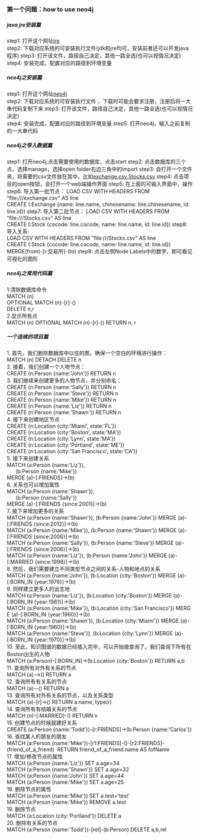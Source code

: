 ### 第一个问题：how to use neo4j

##### java jre安装篇
step1: 打开这个网址[jre](https://www.oracle.com/java/technologies/javase-downloads.html)  
step2: 下载对应系统的可安装执行文件(jdk和jre均可，安装前者还可以开发java程序)
step3: 打开该文件，路径自己决定，其他一路全选(也可以视情况决定)  
step4: 安装完成，配置对应的路径到环境变量

##### neo4j之安装篇
step1: 打开这个网址[neo4j](https://neo4j.com/download-center/)  
step2: 下载对应系统的可安装执行文件  ，下载时可能会要求注册，注册后将一大串代码复制下来
step3: 打开该文件，路径自己决定，其他一路全选(也可以视情况决定)  
step4: 安装完成，配置对应的路径到环境变量
step5: 打开neo4j，输入之前复制的一大串代码

##### neo4j之导入数据篇
step1: 打开neo4j,点击需要使用的数据库，点击start
step2: 点击数据库的三个点，选择manage，选择open folder右边三角中的import
step3: 会打开一个文件夹，将需要的csv文件放在其中，比如[exchange.csv](),[Stocks.csv]()
step4: 点击项目的open按钮，会打开一个web端操作界面
step5: 在上面的可输入界面中，操作
step6: 导入第一批节点：
LOAD CSV WITH HEADERS FROM "file:///exchange.csv" AS line  
CREATE (:Exchange {name: line.name, chinesename: line.chinesename, id: line.id})
step7: 导入第二批节点：
LOAD CSV WITH HEADERS FROM "file:///Stocks.csv" AS line  
CREATE (:Stock {cocode: line.cocode, name: line.name, id: line.id})
step8: 导入关系:  
LOAD CSV WITH HEADERS FROM "file:///Stocks.csv" AS line  
CREATE (:Stock {cocode: line.cocode, name: line.name, id: line.id})  
MERGE(from)-[r:交易所]-(to)
step9: 点击左侧Node Labels中的数字，即可看见可视化的图形

##### neo4j之常用代码篇
1:清除数据库命令  
MATCH (n)  
OPTIONAL MATCH (n)-[r]-()  
DELETE n,r  
2.显示所有点  
MATCH (n) OPTIONAL MATCH (n)-[r]-() RETURN n, r

##### 一个连续的项目篇
1. 首先，我们删除数据库中以往的图，确保一个空白的环境进行操作：  
MATCH (n) DETACH DELETE n  
2. 接着，我们创建一个人物节点：  
CREATE (n:Person {name:'John'}) RETURN n  
3. 我们继续来创建更多的人物节点，并分别命名：  
CREATE (n:Person {name:'Sally'}) RETURN n  
CREATE (n:Person {name:'Steve'}) RETURN n  
CREATE (n:Person {name:'Mike'}) RETURN n  
CREATE (n:Person {name:'Liz'}) RETURN n  
CREATE (n:Person {name:'Shawn'}) RETURN n  
4. 接下来创建地区节点  
CREATE (n:Location {city:'Miami', state:'FL'})  
CREATE (n:Location {city:'Boston', state:'MA'})  
CREATE (n:Location {city:'Lynn', state:'MA'})  
CREATE (n:Location {city:'Portland', state:'ME'})  
CREATE (n:Location {city:'San Francisco', state:'CA'})  
5. 接下来创建关系  
MATCH (a:Person {name:'Liz'}),   
      (b:Person {name:'Mike'})   
MERGE (a)-[:FRIENDS]->(b)  
6. 关系也可以增加属性  
MATCH (a:Person {name:'Shawn'}),   
      (b:Person {name:'Sally'})   
MERGE (a)-[:FRIENDS {since:2001}]->(b)  
7. 接下来增加更多的关系
MATCH (a:Person {name:'Shawn'}), (b:Person {name:'John'}) MERGE (a)-[:FRIENDS {since:2012}]->(b)  
MATCH (a:Person {name:'Mike'}), (b:Person {name:'Shawn'}) MERGE (a)-[:FRIENDS {since:2006}]->(b)  
MATCH (a:Person {name:'Sally'}), (b:Person {name:'Steve'}) MERGE (a)-[:FRIENDS {since:2006}]->(b)  
MATCH (a:Person {name:'Liz'}), (b:Person {name:'John'}) MERGE (a)-[:MARRIED {since:1998}]->(b)  
8. 然后，我们需要建立不同类型节点之间的关系-人物和地点的关系  
MATCH (a:Person {name:'John'}), (b:Location {city:'Boston'}) MERGE (a)-[:BORN_IN {year:1978}]->(b)  
9. 同样建立更多人的出生地  
MATCH (a:Person {name:'Liz'}), (b:Location {city:'Boston'}) MERGE (a)-[:BORN_IN {year:1981}]->(b)  
MATCH (a:Person {name:'Mike'}), (b:Location {city:'San Francisco'}) MERGE (a)-[:BORN_IN {year:1960}]->(b)  
MATCH (a:Person {name:'Shawn'}), (b:Location {city:'Miami'}) MERGE (a)-[:BORN_IN {year:1960}]->(b)  
MATCH (a:Person {name:'Steve'}), (b:Location {city:'Lynn'}) MERGE (a)-[:BORN_IN {year:1970}]->(b)  
10. 至此，知识图谱的数据已经插入完毕，可以开始做查询了。我们查询下所有在Boston出生的人物  
MATCH (a:Person)-[:BORN_IN]->(b:Location {city:'Boston'}) RETURN a,b  
11. 查询所有对外有关系的节点  
MATCH (a)-->() RETURN a  
12. 查询所有有关系的节点  
MATCH (a)--() RETURN a  
13. 查询所有对外有关系的节点，以及关系类型  
MATCH (a)-[r]->() RETURN a.name, type(r)  
14. 查询所有有结婚关系的节点  
MATCH (n)-[:MARRIED]-() RETURN n  
15. 创建节点的时候就建好关系  
CREATE (a:Person {name:'Todd'})-[r:FRIENDS]->(b:Person {name:'Carlos'})  
16. 查找某人的朋友的朋友  
MATCH (a:Person {name:'Mike'})-[r1:FRIENDS]-()-[r2:FRIENDS]-(friend_of_a_friend)   RETURN friend_of_a_friend.name AS fofName  
17. 增加/修改节点的属性  
MATCH (a:Person {name:'Liz'}) SET a.age=34  
MATCH (a:Person {name:'Shawn'}) SET a.age=32  
MATCH (a:Person {name:'John'}) SET a.age=44  
MATCH (a:Person {name:'Mike'}) SET a.age=25  
18. 删除节点的属性  
MATCH (a:Person {name:'Mike'}) SET a.test='test'  
MATCH (a:Person {name:'Mike'}) REMOVE a.test  
19. 删除节点  
MATCH (a:Location {city:'Portland'}) DELETE a  
20. 删除有关系的节点  
MATCH (a:Person {name:'Todd'})-[rel]-(b:Person) DELETE a,b,rel  

